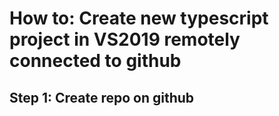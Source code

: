 # How to: Create new typescript project in VS2019 remotely connected to github

## Step 1: Create repo on github
